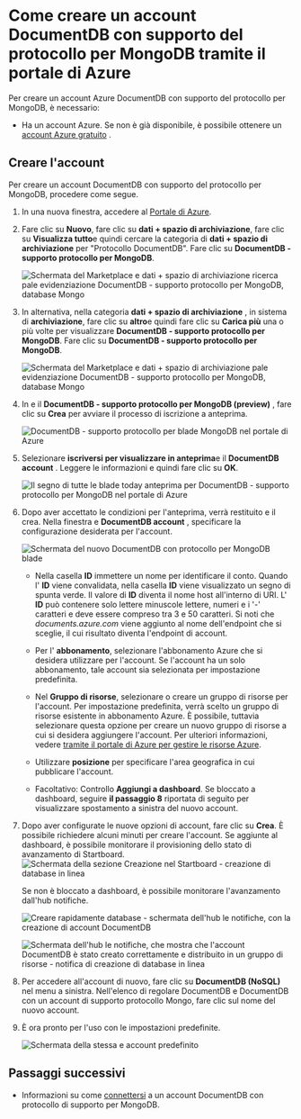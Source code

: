<properties 
    pageTitle="Creare un account DocumentDB con supporto del protocollo per MongoDB | Microsoft Azure" 
    description="Informazioni su come creare un account DocumentDB con supporto del protocollo per MongoDB, ora disponibile per l'anteprima." 
    services="documentdb" 
    authors="AndrewHoh" 
    manager="jhubbard" 
    editor="" 
    documentationCenter=""/>

<tags 
    ms.service="documentdb" 
    ms.workload="data-services" 
    ms.tgt_pltfrm="na" 
    ms.devlang="na" 
    ms.topic="article" 
    ms.date="10/20/2016" 
    ms.author="anhoh"/>

# <a name="how-to-create-a-documentdb-account-with-protocol-support-for-mongodb-using-the-azure-portal"></a>Come creare un account DocumentDB con supporto del protocollo per MongoDB tramite il portale di Azure

Per creare un account Azure DocumentDB con supporto del protocollo per MongoDB, è necessario:

- Ha un account Azure. Se non è già disponibile, è possibile ottenere un [account Azure gratuito](https://azure.microsoft.com/free/) .

## <a name="create-the-account"></a>Creare l'account  

Per creare un account DocumentDB con supporto del protocollo per MongoDB, procedere come segue.

1. In una nuova finestra, accedere al [Portale di Azure](https://portal.azure.com).
2. Fare clic su **Nuovo**, fare clic su **dati + spazio di archiviazione**, fare clic su **Visualizza tutto**e quindi cercare la categoria di **dati + spazio di archiviazione** per "Protocollo DocumentDB". Fare clic su **DocumentDB - supporto protocollo per MongoDB**.

    ![Schermata del Marketplace e dati + spazio di archiviazione ricerca pale evidenziazione DocumentDB - supporto protocollo per MongoDB, database Mongo](./media/documentdb-create-mongodb-account/marketplacegallery2.png)

3. In alternativa, nella categoria **dati + spazio di archiviazione** , in sistema di **archiviazione**, fare clic su **altro**e quindi fare clic su **Carica più** una o più volte per visualizzare **DocumentDB - supporto protocollo per MongoDB**. Fare clic su **DocumentDB - supporto protocollo per MongoDB**.

    ![Schermata del Marketplace e dati + spazio di archiviazione pale evidenziazione DocumentDB - supporto protocollo per MongoDB, database Mongo](./media/documentdb-create-mongodb-account/marketplacegallery1.png)

4. In e il **DocumentDB - supporto protocollo per MongoDB (preview)** , fare clic su **Crea** per avviare il processo di iscrizione a anteprima.

    ![DocumentDB - supporto protocollo per blade MongoDB nel portale di Azure](./media/documentdb-create-mongodb-account/marketplacegallery3.png)

5. Selezionare **iscriversi per visualizzare in anteprima**e il **DocumentDB account** . Leggere le informazioni e quindi fare clic su **OK**.

    ![Il segno di tutte le blade today anteprima per DocumentDB - supporto protocollo per MongoDB nel portale di Azure](./media/documentdb-create-mongodb-account/registerforpreview.png)

6.  Dopo aver accettato le condizioni per l'anteprima, verrà restituito e il crea.  Nella finestra e **DocumentDB account** , specificare la configurazione desiderata per l'account.

    ![Schermata del nuovo DocumentDB con protocollo per MongoDB blade](./media/documentdb-create-mongodb-account/create-documentdb-mongodb-account.png)


    - Nella casella **ID** immettere un nome per identificare il conto.  Quando l' **ID** viene convalidata, nella casella **ID** viene visualizzato un segno di spunta verde. Il valore di **ID** diventa il nome host all'interno di URI. L' **ID** può contenere solo lettere minuscole lettere, numeri e i '-' caratteri e deve essere compreso tra 3 e 50 caratteri. Si noti che *documents.azure.com* viene aggiunto al nome dell'endpoint che si sceglie, il cui risultato diventa l'endpoint di account.

    - Per l' **abbonamento**, selezionare l'abbonamento Azure che si desidera utilizzare per l'account. Se l'account ha un solo abbonamento, tale account sia selezionata per impostazione predefinita.

    - Nel **Gruppo di risorse**, selezionare o creare un gruppo di risorse per l'account.  Per impostazione predefinita, verrà scelto un gruppo di risorse esistente in abbonamento Azure.  È possibile, tuttavia selezionare questa opzione per creare un nuovo gruppo di risorse a cui si desidera aggiungere l'account. Per ulteriori informazioni, vedere [tramite il portale di Azure per gestire le risorse Azure](resource-group-portal.md).

    - Utilizzare **posizione** per specificare l'area geografica in cui pubblicare l'account.
    
    - Facoltativo: Controllo **Aggiungi a dashboard**. Se bloccato a dashboard, seguire **il passaggio 8** riportata di seguito per visualizzare spostamento a sinistra del nuovo account.

7.  Dopo aver configurate le nuove opzioni di account, fare clic su **Crea**.  È possibile richiedere alcuni minuti per creare l'account.  Se aggiunte al dashboard, è possibile monitorare il provisioning dello stato di avanzamento di Startboard.  
    ![Schermata della sezione Creazione nel Startboard - creazione di database in linea](./media/documentdb-create-mongodb-account/create-nosql-db-databases-json-tutorial-3.png)  

    Se non è bloccato a dashboard, è possibile monitorare l'avanzamento dall'hub notifiche.  

    ![Creare rapidamente database - schermata dell'hub le notifiche, con la creazione di account DocumentDB](./media/documentdb-create-mongodb-account/create-nosql-db-databases-json-tutorial-4.png)  

    ![Schermata dell'hub le notifiche, che mostra che l'account DocumentDB è stato creato correttamente e distribuito in un gruppo di risorse - notifica di creazione di database in linea](./media/documentdb-create-mongodb-account/create-nosql-db-databases-json-tutorial-5.png)

8.  Per accedere all'account di nuovo, fare clic su **DocumentDB (NoSQL)** nel menu a sinistra. Nell'elenco di regolare DocumentDB e DocumentDB con un account di supporto protocollo Mongo, fare clic sul nome del nuovo account.

9.  È ora pronto per l'uso con le impostazioni predefinite. 

    ![Schermata della stessa e account predefinito](./media/documentdb-create-mongodb-account/defaultaccountblades.png)
    

## <a name="next-steps"></a>Passaggi successivi


- Informazioni su come [connettersi](documentdb-connect-mongodb-account.md) a un account DocumentDB con protocollo di supporto per MongoDB.

 
